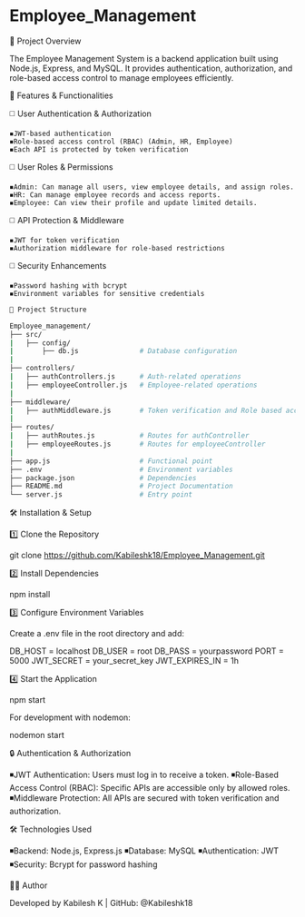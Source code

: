 # Employee_Management

📌 Project Overview

The Employee Management System is a backend application built using Node.js, Express, and MySQL. It provides authentication, authorization, and role-based access control to manage employees efficiently.

🚀 Features & Functionalities

◻️ User Authentication & Authorization

    ◾JWT-based authentication
    ◾Role-based access control (RBAC) (Admin, HR, Employee)
    ◾Each API is protected by token verification

◻️ User Roles & Permissions

    ◾Admin: Can manage all users, view employee details, and assign roles.
    ◾HR: Can manage employee records and access reports.
    ◾Employee: Can view their profile and update limited details.

◻️ API Protection & Middleware

    ◾JWT for token verification
    ◾Authorization middleware for role-based restrictions

◻️ Security Enhancements

    ◾Password hashing with bcrypt
    ◾Environment variables for sensitive credentials
```bash
📂 Project Structure

Employee_management/
├── src/
|   ├── config/
|       ├── db.js               # Database configuration
|
├── controllers/
|   ├── authControllers.js      # Auth-related operations
|   ├── employeeController.js   # Employee-related operations
|
├── middleware/
|   ├── authMiddleware.js       # Token verification and Role based access middleware
|
├── routes/
|   ├── authRoutes.js           # Routes for authController
|   ├── employeeRoutes.js       # Routes for employeeController
|
├── app.js                      # Functional point
├── .env                        # Environment variables
├── package.json                # Dependencies
├── README.md                   # Project Documentation
└── server.js                   # Entry point
```
🛠️ Installation & Setup

1️⃣ Clone the Repository

git clone https://github.com/Kabileshk18/Employee_Management.git

2️⃣ Install Dependencies

npm install

3️⃣ Configure Environment Variables

Create a .env file in the root directory and add:

DB_HOST = localhost
DB_USER = root
DB_PASS = yourpassword
PORT = 5000
JWT_SECRET = your_secret_key
JWT_EXPIRES_IN = 1h

4️⃣ Start the Application

npm start

For development with nodemon:

nodemon start

🔒 Authentication & Authorization

◾JWT Authentication: Users must log in to receive a token.
◾Role-Based Access Control (RBAC): Specific APIs are accessible only by allowed roles.
◾Middleware Protection: All APIs are secured with token verification and authorization.

🛠️ Technologies Used

◾Backend: Node.js, Express.js
◾Database: MySQL
◾Authentication: JWT
◾Security: Bcrypt for password hashing

👨‍💻 Author

Developed by Kabilesh K | GitHub: @Kabileshk18